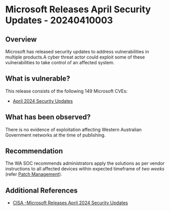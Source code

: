 # Microsoft Releases April Security Updates - 20240410003

## Overview

Microsoft has released security updates to address vulnerabilities in multiple products.A cyber threat actor could exploit some of these vulnerabilities to take control of an affected system.

## What is vulnerable?

This release consists of the following 149 Microsoft CVEs:

- [April 2024 Security Updates](https://msrc.microsoft.com/update-guide/releaseNote/2024-Apr)

## What has been observed?

There is no evidence of exploitation affecting Western Australian Government networks at the time of publishing.

## Recommendation

The WA SOC recommends administrators apply the solutions as per vendor instructions to all affected devices within expected timeframe of *two weeks* (refer [Patch Management](../guidelines/patch-management.md)).

## Additional References

- [CISA -Microsoft Releases April 2024 Security Updates
    ](https://www.cisa.gov/news-events/alerts/2024/04/09/microsoft-releases-april-2024-security-updates)
